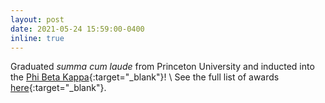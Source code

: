 ```yaml
---
layout: post
date: 2021-05-24 15:59:00-0400
inline: true
---
```


Graduated *summa cum laude* from Princeton University and inducted into
the [Phi Beta Kappa](https://www.pbk.org/){:target="\_blank"}! \\
See the full list of awards [here](https://www.cs.princeton.edu/news/congratulations-department-computer-science-class-2021){:target="\_blank"}.

